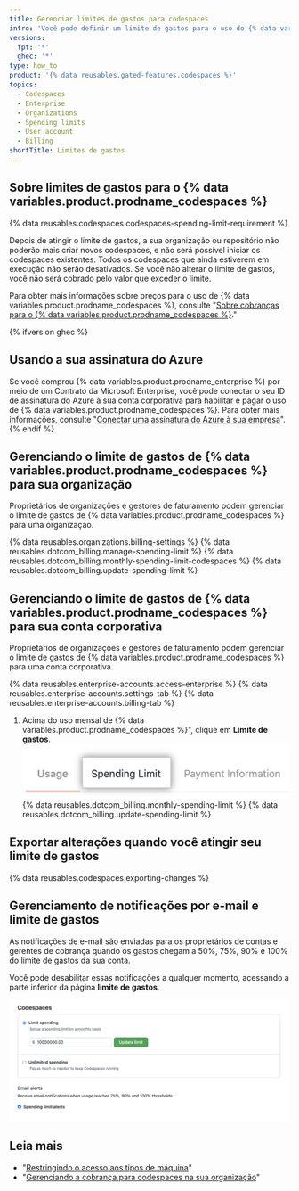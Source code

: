 ```yaml
---
title: Gerenciar limites de gastos para codespaces
intro: 'Você pode definir um limite de gastos para o uso do {% data variables.product.prodname_codespaces %}.'
versions:
  fpt: '*'
  ghec: '*'
type: how_to
product: '{% data reusables.gated-features.codespaces %}'
topics:
  - Codespaces
  - Enterprise
  - Organizations
  - Spending limits
  - User account
  - Billing
shortTitle: Limites de gastos
---
```


## Sobre limites de gastos para o {% data variables.product.prodname_codespaces %}

{% data reusables.codespaces.codespaces-spending-limit-requirement %}

Depois de atingir o limite de gastos, a sua organização ou repositório não poderão mais criar novos codespaces, e não será possível iniciar os codespaces existentes. Todos os codespaces que ainda estiverem em execução não serão desativados. Se você não alterar o limite de gastos, você não será cobrado pelo valor que exceder o limite.

Para obter mais informações sobre preços para o uso de {% data variables.product.prodname_codespaces %}, consulte "[Sobre cobranças para o {% data variables.product.prodname_codespaces %}](/billing/managing-billing-for-github-codespaces/about-billing-for-codespaces)."

{% ifversion ghec %}
## Usando a sua assinatura do Azure
Se você comprou {% data variables.product.prodname_enterprise %} por meio de um Contrato da Microsoft Enterprise, você pode conectar o seu ID de assinatura do Azure à sua conta corporativa para habilitar e pagar o uso de {% data variables.product.prodname_codespaces %}. Para obter mais informações, consulte "[Conectar uma assinatura do Azure à sua empresa](/billing/managing-billing-for-your-github-account/connecting-an-azure-subscription-to-your-enterprise)".
{% endif %}

## Gerenciando o limite de gastos de {% data variables.product.prodname_codespaces %} para sua organização

Proprietários de organizações e gestores de faturamento podem gerenciar o limite de gastos de {% data variables.product.prodname_codespaces %} para uma organização.

{% data reusables.organizations.billing-settings %}
{% data reusables.dotcom_billing.manage-spending-limit %}
{% data reusables.dotcom_billing.monthly-spending-limit-codespaces %}
{% data reusables.dotcom_billing.update-spending-limit %}

## Gerenciando o limite de gastos de {% data variables.product.prodname_codespaces %} para sua conta corporativa

Proprietários de organizações e gestores de faturamento podem gerenciar o limite de gastos de {% data variables.product.prodname_codespaces %} para uma conta corporativa.

{% data reusables.enterprise-accounts.access-enterprise %}
{% data reusables.enterprise-accounts.settings-tab %}
{% data reusables.enterprise-accounts.billing-tab %}
1. Acima do uso mensal de {% data variables.product.prodname_codespaces %}", clique em **Limite de gastos**. ![Aba limite de gastos](/assets/images/help/settings/spending-limit-tab-enterprise.png)
{% data reusables.dotcom_billing.monthly-spending-limit %}
{% data reusables.dotcom_billing.update-spending-limit %}

## Exportar alterações quando você atingir seu limite de gastos

{% data reusables.codespaces.exporting-changes %}
## Gerenciamento de notificações por e-mail e limite de gastos

As notificações de e-mail são enviadas para os proprietários de contas e gerentes de cobrança quando os gastos chegam a 50%, 75%, 90% e 100% do limite de gastos da sua conta.

Você pode desabilitar essas notificações a qualquer momento, acessando a parte inferior da página **limite de gastos**.

![Captura de tela das configurações de notificação de e-mail](/assets/images/help/billing/codespaces-spending-limit-notifications.png)

## Leia mais

- "[Restringindo o acesso aos tipos de máquina](/codespaces/managing-codespaces-for-your-organization/restricting-access-to-machine-types)"
- "[Gerenciando a cobrança para codespaces na sua organização](/codespaces/managing-codespaces-for-your-organization/managing-billing-for-codespaces-in-your-organization)"
